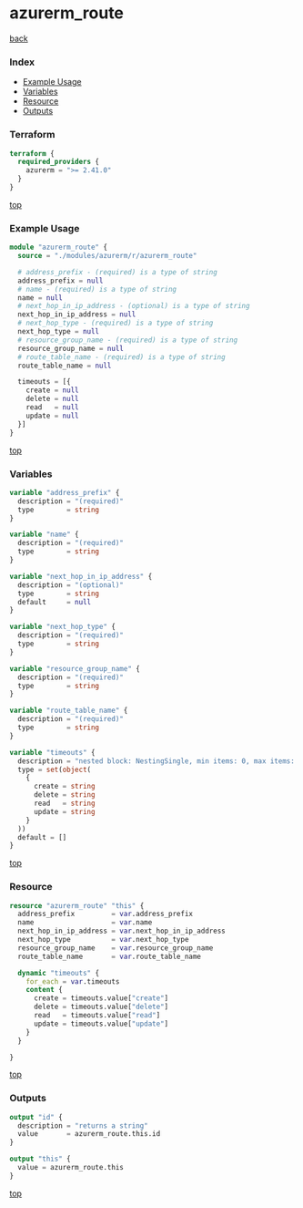 # azurerm_route

[back](../azurerm.md)

### Index

- [Example Usage](#example-usage)
- [Variables](#variables)
- [Resource](#resource)
- [Outputs](#outputs)

### Terraform

```terraform
terraform {
  required_providers {
    azurerm = ">= 2.41.0"
  }
}
```

[top](#index)

### Example Usage

```terraform
module "azurerm_route" {
  source = "./modules/azurerm/r/azurerm_route"

  # address_prefix - (required) is a type of string
  address_prefix = null
  # name - (required) is a type of string
  name = null
  # next_hop_in_ip_address - (optional) is a type of string
  next_hop_in_ip_address = null
  # next_hop_type - (required) is a type of string
  next_hop_type = null
  # resource_group_name - (required) is a type of string
  resource_group_name = null
  # route_table_name - (required) is a type of string
  route_table_name = null

  timeouts = [{
    create = null
    delete = null
    read   = null
    update = null
  }]
}
```

[top](#index)

### Variables

```terraform
variable "address_prefix" {
  description = "(required)"
  type        = string
}

variable "name" {
  description = "(required)"
  type        = string
}

variable "next_hop_in_ip_address" {
  description = "(optional)"
  type        = string
  default     = null
}

variable "next_hop_type" {
  description = "(required)"
  type        = string
}

variable "resource_group_name" {
  description = "(required)"
  type        = string
}

variable "route_table_name" {
  description = "(required)"
  type        = string
}

variable "timeouts" {
  description = "nested block: NestingSingle, min items: 0, max items: 0"
  type = set(object(
    {
      create = string
      delete = string
      read   = string
      update = string
    }
  ))
  default = []
}
```

[top](#index)

### Resource

```terraform
resource "azurerm_route" "this" {
  address_prefix         = var.address_prefix
  name                   = var.name
  next_hop_in_ip_address = var.next_hop_in_ip_address
  next_hop_type          = var.next_hop_type
  resource_group_name    = var.resource_group_name
  route_table_name       = var.route_table_name

  dynamic "timeouts" {
    for_each = var.timeouts
    content {
      create = timeouts.value["create"]
      delete = timeouts.value["delete"]
      read   = timeouts.value["read"]
      update = timeouts.value["update"]
    }
  }

}
```

[top](#index)

### Outputs

```terraform
output "id" {
  description = "returns a string"
  value       = azurerm_route.this.id
}

output "this" {
  value = azurerm_route.this
}
```

[top](#index)